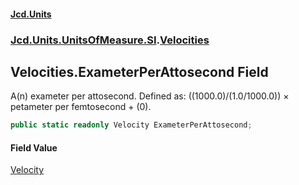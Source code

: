 #### [Jcd.Units](index.md 'index')
### [Jcd.Units.UnitsOfMeasure.SI](Jcd.Units.UnitsOfMeasure.SI.md 'Jcd.Units.UnitsOfMeasure.SI').[Velocities](Velocities.md 'Jcd.Units.UnitsOfMeasure.SI.Velocities')

## Velocities.ExameterPerAttosecond Field

A(n) exameter per attosecond. Defined as: ((1000.0)/(1.0/1000.0)) × petameter per femtosecond + (0).

```csharp
public static readonly Velocity ExameterPerAttosecond;
```

#### Field Value
[Velocity](Velocity.md 'Jcd.Units.UnitTypes.Velocity')
